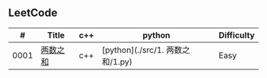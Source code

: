 ## LeetCode

| # | Title | c++ | python | Difficulty |
|---| ----- | ---------- | ---------- | ---------- |
|0001|[两数之和](https://leetcode-cn.com/problems/two-sum/) | c++ |[python](./src/1. 两数之和/1.py) |Easy|
